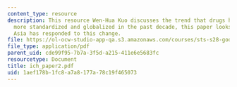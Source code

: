 ```yaml
---
content_type: resource
description: This resource Wen-Hua Kuo discusses the trend that drugs have become
  more standardized and globalized in the past decade, this paper looks at how East
  Asia has responded to this change.
file: https://ol-ocw-studio-app-qa.s3.amazonaws.com/courses/sts-s28-godzilla-and-the-bullet-train-technology-and-culture-in-modern-japan-fall-2005/1aef178b1fc8a7a8177a78c19f465073_ich_paper2.pdf
file_type: application/pdf
parent_uid: cde99f95-7b7a-3f5d-a215-411e6e5683fc
resourcetype: Document
title: ich_paper2.pdf
uid: 1aef178b-1fc8-a7a8-177a-78c19f465073
---
```

